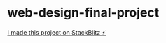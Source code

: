 # web-design-final-project

[I made this project on StackBlitz ⚡️](https://stackblitz.com/edit/web-platform-3cnnee)
